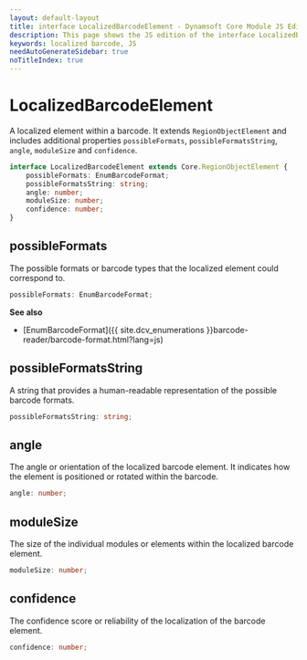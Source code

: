```yaml
---
layout: default-layout
title: interface LocalizedBarcodeElement - Dynamsoft Core Module JS Edition API Reference
description: This page shows the JS edition of the interface LocalizedBarcodeElement in Dynamsoft Core Module.
keywords: localized barcode, JS
needAutoGenerateSidebar: true
noTitleIndex: true
---
```


# LocalizedBarcodeElement

A localized element within a barcode. It extends `RegionObjectElement` and includes additional properties `possibleFormats`, `possibleFormatsString`, `angle`, `moduleSize` and `confidence`.

```typescript
interface LocalizedBarcodeElement extends Core.RegionObjectElement {
    possibleFormats: EnumBarcodeFormat;
    possibleFormatsString: string;
    angle: number;
    moduleSize: number;
    confidence: number;
}
```
<!-- 
| Properties                                      | Type                |
| ----------------------------------------------- | ------------------- |
| [possibleFormats](#possibleformats)             | *EnumBarcodeFormat* |
| [possibleFormatsString](#possibleformatsstring) | *string*            |
| [angle](#angle)                                 | *number*            |
| [moduleSize](#modulesize)                       | *number*            |
| [confidence](#confidence)                       | *number*            | -->

## possibleFormats

The possible formats or barcode types that the localized element could correspond to.

```typescript
possibleFormats: EnumBarcodeFormat;
```

**See also**

* [EnumBarcodeFormat]({{ site.dcv_enumerations }}barcode-reader/barcode-format.html?lang=js)

## possibleFormatsString

A string that provides a human-readable representation of the possible barcode formats.

```typescript
possibleFormatsString: string;
```

## angle

The angle or orientation of the localized barcode element. It indicates how the element is positioned or rotated within the barcode.

```typescript
angle: number;
```

## moduleSize

The size of the individual modules or elements within the localized barcode element.

```typescript
moduleSize: number;
```

## confidence

The confidence score or reliability of the localization of the barcode element.

```typescript
confidence: number;
```